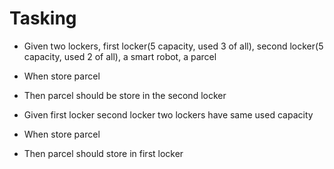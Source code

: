# Tasking

- Given 
    two lockers,
    first locker(5 capacity, used 3 of all),
    second locker(5 capacity, used 2 of all),
    a smart robot,
    a parcel
- When 
    store parcel
- Then
    parcel should be store in the second locker
    
- Given
    first locker
    second locker
    two lockers have same used capacity
- When
    store parcel
- Then 
    parcel should store in first locker
